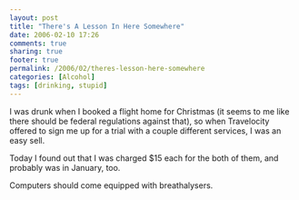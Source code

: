 ```yaml
---
layout: post
title: "There's A Lesson In Here Somewhere"
date: 2006-02-10 17:26
comments: true
sharing: true
footer: true
permalink: /2006/02/theres-lesson-here-somewhere
categories: [Alcohol]
tags: [drinking, stupid]
---
```

I was drunk when I booked a flight home for Christmas (it seems to me like there should be federal regulations against that), so when Travelocity offered to sign me up for a trial with a couple different services, I was an easy sell.

Today I found out that I was charged $15 each for the both of them, and probably was in January, too.

Computers should come equipped with breathalysers.
